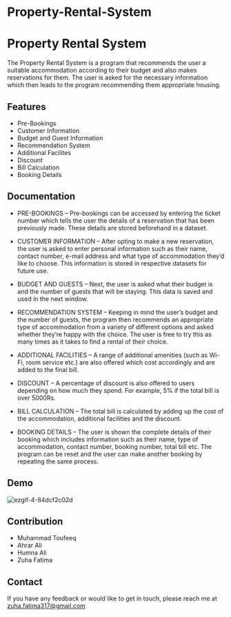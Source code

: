 # Property-Rental-System
# Property Rental System

The Property Rental System is a program that recommends the user a suitable accommodation according to their budget and also makes reservations for them. The user is asked for the necessary information which then leads to the program recommending them appropriate housing.




## Features

- Pre-Bookings
- Customer Information
- Budget and Guest Information
- Recommendation System
- Additional Facilites
- Discount
- Bill Calculation
- Booking Details


## Documentation

- PRE-BOOKINGS – Pre-bookings can be accessed by entering the ticket number which tells the user the details of a reservation that has been previously made. These details are stored beforehand in a dataset.

- CUSTOMER INFORMATION – After opting to make a new reservation, the user is asked to enter personal information such as their name, contact number, e-mail address and what type of accommodation they’d like to choose. This information is stored in respective datasets for future use.

- BUDGET AND GUESTS – Next, the user is asked what their budget is and the number of guests that will be staying. This data is saved and used in the next window.

- RECOMMENDATION SYSTEM – Keeping in mind the user’s budget and the number of guests, the program then recommends an appropriate type of accommodation from a variety of different options and asked whether they’re happy with the choice. The user is free to try this as many times as it takes to find a rental of their choice.

- ADDITIONAL FACILITIES – A range of additional amenities (such as Wi-Fi, room service etc.) are also offered which cost accordingly and are added to the final bill.

- DISCOUNT – A percentage of discount is also offered to users depending on how much they spend. For example, 5% if the total bill is over 5000Rs.

- BILL CALCULATION – The total bill is calculated by adding up the cost of the accommodation, additional facilities and the discount.

- BOOKING DETAILS – The user is shown the complete details of their booking which includes information such as their name, type of accommodation, contact number, booking number, total bill etc. The program can be reset and the user can make another booking by repeating the same process.



## Demo

![ezgif-4-84dcf2c02d](https://user-images.githubusercontent.com/100766914/181770833-141cd99d-d1ce-4df4-acc2-b64c9a3fbfe8.gif)



## Contribution

- Muhammad Toufeeq
- Ahrar Ali
- Humna Ali
- Zuha Fatima




## Contact

If you have any feedback or would like to get in touch, please reach me at zuha.fatima317@gmail.com
